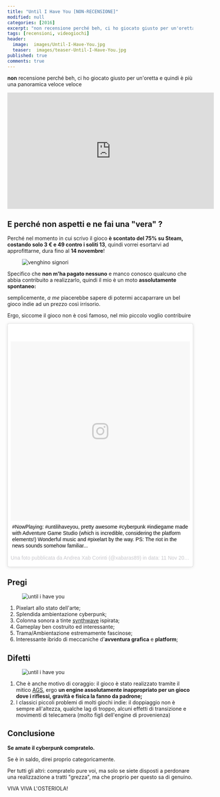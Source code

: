 ```yaml
---
title: "Until I Have You [NON-RECENSIONE]"
modified: null
categories: [2016]
excerpt: "non recensione perché beh, ci ho giocato giusto per un'oretta e quindi è più una panoramica veloce veloce"
tags: [recensioni, videogiochi]
header: 
  image:  images/Until-I-Have-You.jpg
  teaser:  images/teaser-Until-I-Have-You.jpg
published: true
comments: true
---
```


**non** recensione perché beh, ci ho giocato giusto per un'oretta e quindi è più una panoramica veloce veloce

<iframe width="560" height="315" src="https://www.youtube.com/embed/k_TWJgDL5mU" frameborder="0" allowfullscreen></iframe>

## E perché non aspetti e ne fai una "vera" ?

Perché nel momento in cui scrivo il gioco **è scontato del 75% su Steam, costando solo 3 € e 49 contro i soliti 13**, quindi vorrei esortarvi ad approfittarne, dura fino al **14 novembre**!

<figure>
<img src='http://2.bp.blogspot.com/-lPwoijs2A1s/T13ff9OHHAI/AAAAAAAAFAA/4qzSSXFhlg8/s1600/88733944.jpg' alt='venghino signori'>
</figure>  

Specifico che **non m'ha pagato nessuno** e manco conosco qualcuno che abbia contribuito a realizzarlo, quindi il mio è un moto **assolutamente spontaneo:**

semplicemente, _a me_ piacerebbe sapere di potermi accaparrare un bel gioco indie ad un prezzo così irrisorio.

Ergo, siccome il gioco non è così famoso, nel mio piccolo voglio contribuire

<blockquote class="instagram-media" data-instgrm-captioned data-instgrm-version="7" style=" background:#FFF; border:0; border-radius:3px; box-shadow:0 0 1px 0 rgba(0,0,0,0.5),0 1px 10px 0 rgba(0,0,0,0.15); margin: 1px; max-width:658px; padding:0; width:99.375%; width:-webkit-calc(100% - 2px); width:calc(100% - 2px);"><div style="padding:8px;"> <div style=" background:#F8F8F8; line-height:0; margin-top:40px; padding:50.0% 0; text-align:center; width:100%;"> <div style=" background:url(data:image/png;base64,iVBORw0KGgoAAAANSUhEUgAAACwAAAAsCAMAAAApWqozAAAABGdBTUEAALGPC/xhBQAAAAFzUkdCAK7OHOkAAAAMUExURczMzPf399fX1+bm5mzY9AMAAADiSURBVDjLvZXbEsMgCES5/P8/t9FuRVCRmU73JWlzosgSIIZURCjo/ad+EQJJB4Hv8BFt+IDpQoCx1wjOSBFhh2XssxEIYn3ulI/6MNReE07UIWJEv8UEOWDS88LY97kqyTliJKKtuYBbruAyVh5wOHiXmpi5we58Ek028czwyuQdLKPG1Bkb4NnM+VeAnfHqn1k4+GPT6uGQcvu2h2OVuIf/gWUFyy8OWEpdyZSa3aVCqpVoVvzZZ2VTnn2wU8qzVjDDetO90GSy9mVLqtgYSy231MxrY6I2gGqjrTY0L8fxCxfCBbhWrsYYAAAAAElFTkSuQmCC); display:block; height:44px; margin:0 auto -44px; position:relative; top:-22px; width:44px;"></div></div> <p style=" margin:8px 0 0 0; padding:0 4px;"> <a href="https://www.instagram.com/p/BMrXmymh_dm/" style=" color:#000; font-family:Arial,sans-serif; font-size:14px; font-style:normal; font-weight:normal; line-height:17px; text-decoration:none; word-wrap:break-word;" target="_blank">#NowPlaying:  #untilihaveyou, pretty awesome #cyberpunk #indiegame made with Adventure Game Studio (which is incredible, considering the platform elements!) Wonderful music and #pixelart by the way. PS: The riot in the news sounds somehow familiar...</a></p> <p style=" color:#c9c8cd; font-family:Arial,sans-serif; font-size:14px; line-height:17px; margin-bottom:0; margin-top:8px; overflow:hidden; padding:8px 0 7px; text-align:center; text-overflow:ellipsis; white-space:nowrap;">Una foto pubblicata da Andrea Xab Corinti (@xabaras89) in data: <time style=" font-family:Arial,sans-serif; font-size:14px; line-height:17px;" datetime="2016-11-11T17:06:35+00:00">11 Nov 2016 alle ore 09:06 PST</time></p></div></blockquote>
<script async defer src="//platform.instagram.com/en_US/embeds.js"></script>

## Pregi

<figure>
<img src='http://img08.deviantart.net/db5b/i/2015/363/6/e/until_i_have_you_by_anxrea-d9lx5gh.png' alt='until i have you'>
</figure>  

1. Pixelart allo stato dell'arte;
2. Splendida ambientazione cyberpunk;
3. Colonna sonora a tinte [synthwave](/2015/Synthwave-Una-purissima-audio-droga/) ispirata;
4. Gameplay ben costruito ed interessante;
5. Trama/Ambientazione estremamente fascinose;
6. Interessante ibrido di meccaniche d'**avventura grafica** e **platform**;

## Difetti

<figure>
<img src='https://i.ytimg.com/vi/pX0vREgqvTw/maxresdefault.jpg' alt='until i have you'>
</figure>

1. Che è anche motivo di coraggio: il gioco è stato realizzato tramite il mitico [AGS](http://www.adventuregamestudio.co.uk/), ergo **un engine assolutamente inappropriato per un gioco dove i riflessi, gravità e fisica la fanno da padrone;**
2. I classici piccoli problemi di molti giochi indie: il doppiaggio non è sempre all'altezza, qualche lag di troppo, alcuni effetti di transizione e movimenti di telecamera (molto figli dell'engine di provenienza)

## Conclusione

**Se amate il cyberpunk compratelo.**

Se è in saldo, direi proprio categoricamente.   

Per tutti gli altri: compratelo pure voi, ma solo se siete disposti a perdonare una realizzazione a tratti "grezza", ma che proprio per questo sa di genuino.

VIVA VIVA L'OSTERIOLA!
